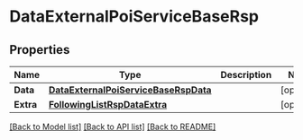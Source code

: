 # DataExternalPoiServiceBaseRsp

## Properties

Name | Type | Description | Notes
------------ | ------------- | ------------- | -------------
**Data** | [**DataExternalPoiServiceBaseRspData**](DataExternalPoiServiceBaseRsp_data.md) |  | [optional] 
**Extra** | [**FollowingListRspDataExtra**](FollowingListRsp_data_extra.md) |  | [optional] 

[[Back to Model list]](../README.md#documentation-for-models) [[Back to API list]](../README.md#documentation-for-api-endpoints) [[Back to README]](../README.md)



